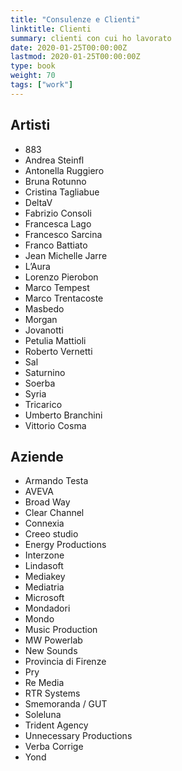 ```yaml
---
title: "Consulenze e Clienti"
linktitle: Clienti
summary: clienti con cui ho lavorato
date: 2020-01-25T00:00:00Z
lastmod: 2020-01-25T00:00:00Z
type: book
weight: 70
tags: ["work"]
---
```

## Artisti
- 883
- Andrea Steinfl
- Antonella Ruggiero
- Bruna Rotunno
- Cristina Tagliabue
- DeltaV
- Fabrizio Consoli
- Francesca Lago
- Francesco Sarcina
- Franco Battiato
- Jean Michelle Jarre
- L’Aura
- Lorenzo Pierobon
- Marco Tempest
- Marco Trentacoste
- Masbedo
- Morgan
- Jovanotti
- Petulia Mattioli
- Roberto Vernetti
- Sal
- Saturnino
- Soerba
- Syria
- Tricarico
- Umberto Branchini
- Vittorio Cosma

## Aziende
- Armando Testa
- AVEVA
- Broad Way
- Clear Channel
- Connexia
- Creeo studio
- Energy Productions
- Interzone
- Lindasoft
- Mediakey
- Mediatria
- Microsoft
- Mondadori
- Mondo
- Music Production
- MW Powerlab
- New Sounds
- Provincia di Firenze
- Pry
- Re Media
- RTR Systems
- Smemoranda / GUT
- Soleluna
- Trident Agency
- Unnecessary Productions
- Verba Corrige
- Yond